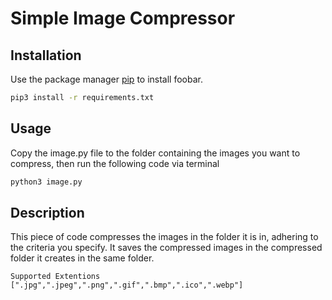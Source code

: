 # Simple Image Compressor
## Installation

Use the package manager [pip](https://pip.pypa.io/en/stable/) to install foobar.

```bash
pip3 install -r requirements.txt
```

## Usage

Copy the image.py file to the folder containing the images you want to compress, then run the following code via terminal
```bash
python3 image.py
```

## Description

This piece of code compresses the images in the folder it is in, adhering to the criteria you specify. It saves the compressed images in the compressed folder it creates in the same folder.

```
Supported Extentions
[".jpg",".jpeg",".png",".gif",".bmp",".ico",".webp"]
```
